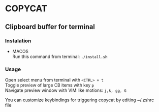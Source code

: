# COPYCAT  

## Clipboard buffer for terminal  

### Instalation  
- MACOS  
Run this command from terminal: `./install.sh`  

### Usage
Open select menu from terminal with `<CTRL> + t`  
Toggle preview of large CB items with key `p`  
Navigate preview window with VIM like motions: `j,k, gg, G`   

You can customize keybindings for triggering copycat by editing ~/.zshrc file  

